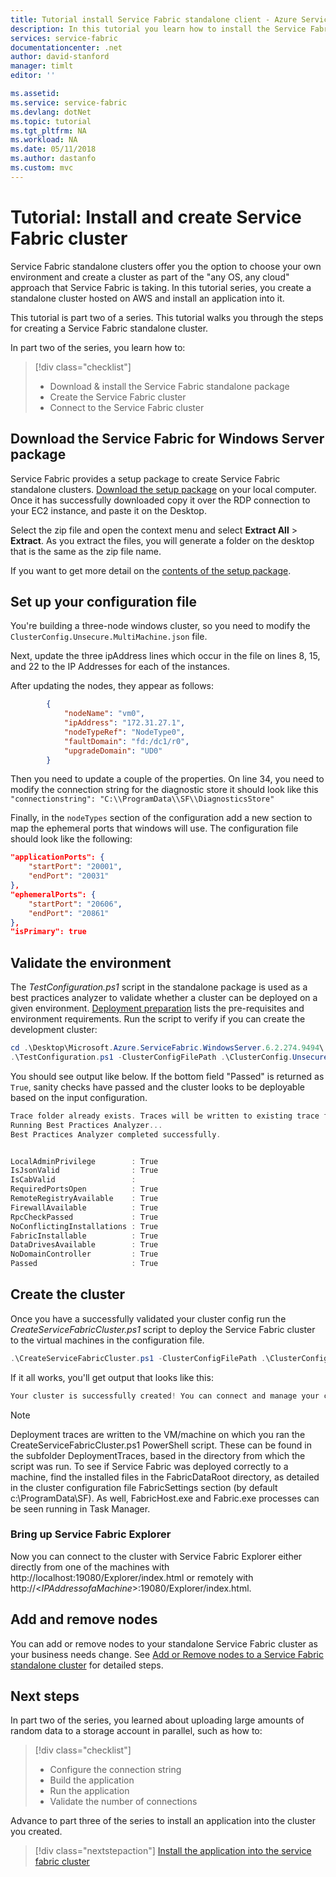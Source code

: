 ```yaml
---
title: Tutorial install Service Fabric standalone client - Azure Service Fabric | Microsoft Docs
description: In this tutorial you learn how to install the Service Fabric standalone client on the cluster you created in the previous tutorial article.
services: service-fabric
documentationcenter: .net
author: david-stanford
manager: timlt
editor: ''

ms.assetid: 
ms.service: service-fabric
ms.devlang: dotNet
ms.topic: tutorial
ms.tgt_pltfrm: NA
ms.workload: NA
ms.date: 05/11/2018
ms.author: dastanfo
ms.custom: mvc
---
```

# Tutorial: Install and create Service Fabric cluster

Service Fabric standalone clusters offer you the option to choose your own environment and create a cluster as part of the "any OS, any cloud" approach that Service Fabric is taking. In this tutorial series, you create a standalone cluster hosted on AWS and install an application into it.

This tutorial is part two of a series. This tutorial walks you through the steps for creating a Service Fabric standalone cluster.

In part two of the series, you learn how to:

> [!div class="checklist"]
> * Download & install the Service Fabric standalone package
> * Create the Service Fabric cluster
> * Connect to the Service Fabric cluster

## Download the Service Fabric for Windows Server package

Service Fabric provides a setup package to create Service Fabric standalone clusters.  [Download the setup package](http://go.microsoft.com/fwlink/?LinkId=730690) on your local computer.  Once it has successfully downloaded copy it over the RDP connection to your EC2 instance, and paste it on the Desktop.

Select the zip file and open the context menu and select **Extract All** > **Extract**.  As you extract the files, you will generate a folder on the desktop that is the same as the zip file name.

If you want to get more detail on the [contents of the setup package](service-fabric-cluster-standalone-package-contents.md).

## Set up your configuration file

You're building a three-node windows cluster, so you need to modify the `ClusterConfig.Unsecure.MultiMachine.json` file.

Next, update the three ipAddress lines which occur in the file on lines 8, 15, and 22 to the IP Addresses for each of the instances.

After updating the nodes, they appear as follows:

```json
        {
            "nodeName": "vm0",
            "ipAddress": "172.31.27.1",
            "nodeTypeRef": "NodeType0",
            "faultDomain": "fd:/dc1/r0",
            "upgradeDomain": "UD0"
        }
```

Then you need to update a couple of the properties.  On line 34, you need to modify the connection string for the diagnostic store it should look like this `"connectionstring": "C:\\ProgramData\\SF\\DiagnosticsStore"`

Finally, in the `nodeTypes` section of the configuration add a new section to map the ephemeral ports that windows will use.  The configuration file should look like the following:

```json
"applicationPorts": {
    "startPort": "20001",
    "endPort": "20031"
},
"ephemeralPorts": {
    "startPort": "20606",
    "endPort": "20861"
},
"isPrimary": true
```

## Validate the environment

The *TestConfiguration.ps1* script in the standalone package is used as a best practices analyzer to validate whether a cluster can be deployed on a given environment. [Deployment preparation](service-fabric-cluster-standalone-deployment-preparation.md) lists the pre-requisites and environment requirements. Run the script to verify if you can create the development cluster:

```powershell
cd .\Desktop\Microsoft.Azure.ServiceFabric.WindowsServer.6.2.274.9494\
.\TestConfiguration.ps1 -ClusterConfigFilePath .\ClusterConfig.Unsecure.MultiMachine.json
```

You should see output like below. If the bottom field "Passed" is returned as `True`, sanity checks have passed and the cluster looks to be deployable based on the input configuration.

```powershell
Trace folder already exists. Traces will be written to existing trace folder: C:\Users\Administrator\Desktop\Microsoft.Azure.ServiceFabric.WindowsServer.6.2.274.9494\DeploymentTraces
Running Best Practices Analyzer...
Best Practices Analyzer completed successfully.


LocalAdminPrivilege        : True
IsJsonValid                : True
IsCabValid                 :
RequiredPortsOpen          : True
RemoteRegistryAvailable    : True
FirewallAvailable          : True
RpcCheckPassed             : True
NoConflictingInstallations : True
FabricInstallable          : True
DataDrivesAvailable        : True
NoDomainController         : True
Passed                     : True
```

## Create the cluster

Once you have a successfully validated your cluster config run the *CreateServiceFabricCluster.ps1* script to deploy the Service Fabric cluster to the virtual machines in the configuration file.

```powershell
.\CreateServiceFabricCluster.ps1 -ClusterConfigFilePath .\ClusterConfig.Unsecure.MultiMachine.json -AcceptEULA
```

If it all works, you'll get output that looks like this:

```powershell
Your cluster is successfully created! You can connect and manage your cluster using Microsoft Azure Service Fabric Explorer or PowerShell. To connect through PowerShell, run 'Connect-ServiceFabricCluster [ClusterConnectionEndpoint]'.
```

> [!NOTE]
> Deployment traces are written to the VM/machine on which you ran the CreateServiceFabricCluster.ps1 PowerShell script. These can be found in the subfolder DeploymentTraces, based in the directory from which the script was run. To see if Service Fabric was deployed correctly to a machine, find the installed files in the FabricDataRoot directory, as detailed in the cluster configuration file FabricSettings section (by default c:\ProgramData\SF). As well, FabricHost.exe and Fabric.exe processes can be seen running in Task Manager.
>
>

### Bring up Service Fabric Explorer

Now you can connect to the cluster with Service Fabric Explorer either directly from one of the machines with http://localhost:19080/Explorer/index.html or remotely with http://<*IPAddressofaMachine*>:19080/Explorer/index.html.

## Add and remove nodes

You can add or remove nodes to your standalone Service Fabric cluster as your business needs change. See [Add or Remove nodes to a Service Fabric standalone cluster](service-fabric-cluster-windows-server-add-remove-nodes.md) for detailed steps.

## Next steps

In part two of the series, you learned about uploading large amounts of random data to a storage account in parallel, such as how to:

> [!div class="checklist"]
> * Configure the connection string
> * Build the application
> * Run the application
> * Validate the number of connections

Advance to part three of the series to install an application into the cluster you created.

> [!div class="nextstepaction"]
> [Install the application into the service fabric cluster](service-fabric-tutorial-standalone-install-an-application.md)

<!--Image references-->
[Trusted Zone]: ./media/service-fabric-cluster-creation-for-windows-server/TrustedZone.png
